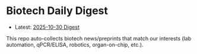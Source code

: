 # Biotech Daily Digest

- Latest: [2025-10-30 Digest](digest/2025-10-30.md)

This repo auto-collects biotech news/preprints that match our interests (lab automation, qPCR/ELISA, robotics, organ-on-chip, etc.).
